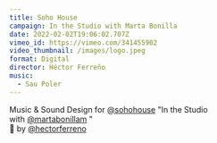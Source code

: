 ```yaml
---
title: Soho House
campaign: In the Studio with Marta Bonilla
date: 2022-02-02T19:06:02.707Z
vimeo_id: https://vimeo.com/341455902
video_thumbnail: /images/logo.jpeg
format: Digital
director: Héctor Ferreño
music:
  - Sau Poler
---
```


Music & Sound Design for [@sohohouse](https://www.instagram.com/sohohouse/) "In the Studio with [@martabonillam](https://www.instagram.com/martabonillam/) "\
🎥 by [@hectorferreno](https://www.instagram.com/hectorferreno/)
